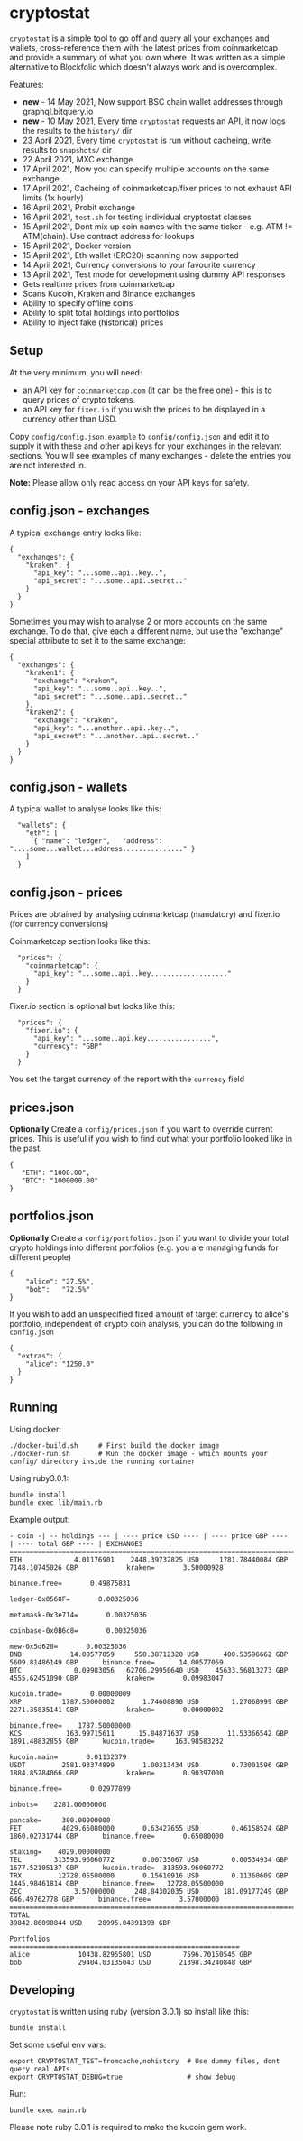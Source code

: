 cryptostat
==========

`cryptostat` is a simple tool to go off and query all your exchanges and wallets, cross-reference them with the latest prices from coinmarketcap and provide a summary of what you own where. It was written as a simple alternative to Blockfolio which doesn't always work and is overcomplex.

Features:

* **new** - 14 May 2021, Now support BSC chain wallet addresses through graphql.bitquery.io
* **new** - 10 May 2021, Every time `cryptostat` requests an API, it now logs the results to the `history/` dir
* 23 April 2021, Every time `cryptostat` is run without cacheing, write results to `snapshots/` dir
* 22 April 2021, MXC exchange
* 17 April 2021, Now you can specify multiple accounts on the same exchange
* 17 April 2021, Cacheing of coinmarketcap/fixer prices to not exhaust API limits (1x hourly)
* 16 April 2021, Probit exchange
* 16 April 2021, `test.sh` for testing individual cryptostat classes
* 15 April 2021, Dont mix up coin names with the same ticker - e.g. ATM != ATM(chain). Use contract address for lookups
* 15 April 2021, Docker version
* 15 April 2021, Eth wallet (ERC20) scanning now supported
* 14 April 2021, Currency conversions to your favourite currency
* 13 April 2021, Test mode for development using dummy API responses
* Gets realtime prices from coinmarketcap
* Scans Kucoin, Kraken and Binance exchanges
* Ability to specify offline coins 
* Ability to split total holdings into portfolios
* Ability to inject fake (historical) prices

Setup
-----

At the very minimum, you will need:

* an API key for `coinmarketcap.com` (it can be the free one) - this is to query prices of crypto tokens.
* an API key for `fixer.io` if you wish the prices to be displayed in a currency other than USD.

Copy `config/config.json.example` to `config/config.json` and edit it to supply it with these and other api keys for your exchanges in the relevant sections. You will see examples of many exchanges - delete the entries you are not interested in.

**Note:** Please allow only read access on your API keys for safety.

config.json - exchanges
-----------------------

A typical exchange entry looks like:

```
{
  "exchanges": {
    "kraken": {
      "api_key": "...some..api..key..",
      "api_secret": "...some..api..secret.."
    }
  }
}
```

Sometimes you may wish to analyse 2 or more accounts on the same exchange. To do that, give each a different name, but use the "exchange" special attribute to set it to the same exchange:

```
{
  "exchanges": {
    "kraken1": {
      "exchange": "kraken",
      "api_key": "...some..api..key..",
      "api_secret": "...some..api..secret.."
    },
    "kraken2": {
      "exchange": "kraken",
      "api_key": "...another..api..key..",
      "api_secret": "...another..api..secret.."
    }
  }
}
```

config.json - wallets
---------------------

A typical wallet to analyse looks like this:

```
  "wallets": {
    "eth": [
      { "name": "ledger",   "address": "....some...wallet...address..............." }
    ]
  }
```

config.json - prices
--------------------

Prices are obtained by analysing coinmarketcap (mandatory) and fixer.io (for currency conversions)

Coinmarketcap section looks like this:

```
  "prices": {
    "coinmarketcap": {
      "api_key": "...some..api..key..................."
    }
  }
```

Fixer.io section is optional but looks like this:

```
  "prices": {
    "fixer.io": {
      "api_key": "...some..api.key................",
      "currency": "GBP"
    }
  }
```

You set the target currency of the report with the `currency` field

prices.json
-----------

**Optionally** Create a `config/prices.json` if you want to override current prices. This is useful if you wish to find out what your portfolio looked like in the past.

```
{ 
   "ETH": "1000.00",
   "BTC": "1000000.00"
}
```

portfolios.json
---------------

**Optionally** Create a `config/portfolios.json` if you want to divide your total crypto holdings into different portfolios (e.g. you are managing funds for different people)

```
{
    "alice": "27.5%",
    "bob":   "72.5%"
}
```

If you wish to add an unspecified fixed amount of target currency to alice's portfolio, independent of crypto coin analysis, you can do the following in `config.json`

```
{
  "extras": {
    "alice": "1250.0"
  }
}
```

Running
-------

Using docker:

```
./docker-build.sh     # First build the docker image
./docker-run.sh       # Run the docker image - which mounts your config/ directory inside the running container
```

Using ruby3.0.1:

```
bundle install
bundle exec lib/main.rb
```

Example output:

```
- coin -| -- holdings --- | ---- price USD ---- | ---- price GBP ---- | ---- total GBP ---- | EXCHANGES
==================================================================================================================================================
ETH             4.01176901    2448.39732825 USD     1781.78440084 GBP     7148.10745026 GBP            kraken=       3.50000928
                                                                                                 binance.free=       0.49875831
                                                                                               ledger-0x0568F=       0.00325036
                                                                                             metamask-0x3e714=       0.00325036
                                                                                             coinbase-0x0B6c8=       0.00325036
                                                                                                  mew-0x5d628=       0.00325036
BNB            14.00577059     550.38712320 USD      400.53596662 GBP     5609.81486149 GBP      binance.free=      14.00577059
BTC             0.09983056   62706.29950640 USD    45633.56813273 GBP     4555.62451090 GBP            kraken=       0.09983047
                                                                                                 kucoin.trade=       0.00000009
XRP          1787.50000002       1.74608890 USD        1.27068999 GBP     2271.35835141 GBP            kraken=       0.00000002
                                                                                                 binance.free=    1787.50000000
KCS           163.99715611      15.84871637 USD       11.53366542 GBP     1891.48832855 GBP      kucoin.trade=     163.98583232
                                                                                                  kucoin.main=       0.01132379
USDT         2581.93374899       1.00313434 USD        0.73001596 GBP     1884.85284066 GBP            kraken=       0.90397000
                                                                                                 binance.free=       0.02977899
                                                                                                       inbots=    2281.00000000
                                                                                                      pancake=     300.00000000
FET          4029.65080000       0.63427655 USD        0.46158524 GBP     1860.02731744 GBP      binance.free=       0.65080000
                                                                                                      staking=    4029.00000000
TEL        313593.96060772       0.00735067 USD        0.00534934 GBP     1677.52105137 GBP      kucoin.trade=  313593.96060772
TRX         12728.05500000       0.15610916 USD        0.11360609 GBP     1445.98461814 GBP      binance.free=   12728.05500000
ZEC             3.57000000     248.84302035 USD      181.09177249 GBP      646.49762778 GBP      binance.free=       3.57000000
==================================================================================================================================================
TOTAL                                                                    39842.86090844 USD    28995.04391393 GBP

Portfolios
=========================================================
alice            10438.82955801 USD        7596.70150545 GBP
bob              29404.03135043 USD       21398.34240848 GBP
```

Developing
----------

`cryptostat` is written using ruby (version 3.0.1) so install like this:

```
bundle install
```

Set some useful env vars:

```
export CRYPTOSTAT_TEST=fromcache,nohistory  # Use dummy files, dont query real APIs
export CRYPTOSTAT_DEBUG=true                # show debug
```

Run:

```
bundle exec main.rb
```

Please note ruby 3.0.1 is required to make the kucoin gem work.

